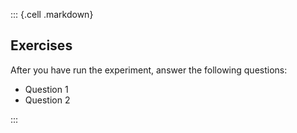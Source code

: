 ::: {.cell .markdown}


## Exercises

After you have run the experiment, answer the following questions:

* Question 1
* Question 2


:::